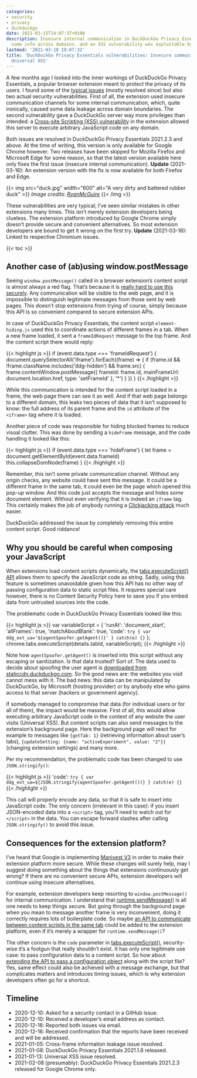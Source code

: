 ```yaml
---
categories:
- security
- privacy
- duckduckgo
date: 2021-03-15T14:07:37+0100
description: Insecure internal communication in DuckDuckGo Privacy Essentials leaked
  some info across domains, and an XSS vulnerability was exploitable by its server.
lastmod: '2021-03-18 19:07:32'
title: 'DuckDuckGo Privacy Essentials vulnerabilities: Insecure communication and
  Universal XSS'
---
```


A few months ago I looked into the inner workings of DuckDuckGo Privacy Essentials, a popular browser extension meant to protect the privacy of its users. I found some of the [typical issues](/2020/12/10/how-anti-fingerprinting-extensions-tend-to-make-fingerprinting-easier/) (mostly resolved since) but also two actual security vulnerabilities. First of all, the extension used insecure communication channels for some internal communication, which, quite ironically, caused some data leakage across domain boundaries. The second vulnerability gave a DuckDuckGo server way more privileges than intended: a [Cross-site Scripting (XSS) vulnerability](https://en.wikipedia.org/wiki/Cross-site_scripting) in the extension allowed this server to execute arbitrary JavaScript code on any domain.

Both issues are resolved in DuckDuckGo Privacy Essentials 2021.2.3 and above. At the time of writing, this version is only available for Google Chrome however. Two releases have been skipped for Mozilla Firefox and Microsoft Edge for some reason, so that the latest version available here only fixes the first issue (insecure internal communication). **Update** (2021-03-16): An extension version with the fix is now available for both Firefox and Edge.

{{< img src="duck.jpg" width="600" alt="A very dirty and battered rubber duck" >}}
<em>
  Image credits:
  <a href="https://pixabay.com/photos/rubber-duck-toy-yellow-duckling-594356/" rel="nofollow">RyanMcGuire</a>
</em>
{{< /img >}}

These vulnerabilities are very typical, I’ve seen similar mistakes in other extensions many times. This isn’t merely extension developers being clueless. The extension platform introduced by Google Chrome simply doesn’t provide secure and convenient alternatives. So most extension developers are bound to get it wrong on the first try. **Update** (2021-03-16): Linked to respective Chromium issues.

{{< toc >}}

## Another case of (ab)using window.postMessage

Seeing `window.postMessage()` called in a browser extension’s content script is almost always a red flag. That’s because it is [really hard to use this securely](https://developer.mozilla.org/en-US/docs/Web/API/Window/postMessage#using_window.postmessage_in_extensions_non-standard_inline). Any communication will be visible to the web page, and it is impossible to distinguish legitimate messages from those sent by web pages. This doesn’t stop extensions from trying of course, simply because this API is so convenient compared to secure extension APIs.

In case of DuckDuckGo Privacy Essentials, the content script `element-hiding.js` used this to coordinate actions of different frames in a tab. When a new frame loaded, it sent a `frameIdRequest` message to the top frame. And the content script there would reply:

{{< highlight js >}}
if (event.data.type === 'frameIdRequest') {
  document.querySelectorAll('iframe').forEach((frame) => {
    if (frame.id && !frame.className.includes('ddg-hidden') && frame.src) {
      frame.contentWindow.postMessage({
        frameId: frame.id,
        mainFrameUrl: document.location.href,
        type: 'setFrameId'
      }, '*')
    }
  })
}
{{< /highlight >}}

While this communication is intended for the content script loaded in a frame, the web page there can see it as well. And if that web page belongs to a different domain, this leaks two pieces of data that it isn’t supposed to know: the full address of its parent frame and the `id` attribute of the `<iframe>` tag where it is loaded.

Another piece of code was responsible for hiding blocked frames to reduce visual clutter. This was done by sending a `hideFrame` message, and the code handling it looked like this:

{{< highlight js >}}
if (event.data.type === 'hideFrame') {
  let frame = document.getElementById(event.data.frameId)
  this.collapseDomNode(frame)
}
{{< /highlight >}}

Remember, this isn’t some private communication channel. Without any origin checks, any website could have sent this message. It could be a different frame in the same tab, it could even be the page which opened this pop-up window. And this code just accepts the message and hides some document element. Without even verifying that it is indeed an `iframe` tag. This certainly makes the job of anybody running a [Clickjacking attack](https://en.wikipedia.org/wiki/Clickjacking) much easier.

DuckDuckGo addressed the issue by completely removing this entire content script. Good riddance!

## Why you should be careful when composing your JavaScript

When extensions load content scripts dynamically, the [tabs.executeScript() API](https://developer.mozilla.org/en-US/docs/Mozilla/Add-ons/WebExtensions/API/tabs/executeScript) allows them to specify the JavaScript code as string. Sadly, using this feature is sometimes unavoidable given how this API has no other way of passing configuration data to static script files. It requires special care however, there is no Content Security Policy here to save you if you embed data from untrusted sources into the code.

The problematic code in DuckDuckGo Privacy Essentials looked like this:

{{< highlight js >}}
var variableScript = {
  'runAt': 'document_start',
  'allFrames': true,
  'matchAboutBlank': true,
  'code': `
    try {
      var ddg_ext_ua='${agentSpoofer.getAgent()}'
    } catch(e) {}
  `
};
chrome.tabs.executeScript(details.tabId, variableScript);
{{< /highlight >}}

Note how `agentSpoofer.getAgent()` is inserted into this script without any escaping or sanitization. Is that data trusted? Sort of. The data used to decide about spoofing the user agent is [downloaded from staticcdn.duckduckgo.com](https://staticcdn.duckduckgo.com/useragents/random_useragent.json). So the good news are: the websites you visit cannot mess with it. The bad news: this data can be manipulated by DuckDuckGo, by Microsoft (hosting provider) or by anybody else who gains access to that server (hackers or government agency).

If somebody managed to compromise that data (for individual users or for all of them), the impact would be massive. First of all, this would allow executing arbitrary JavaScript code in the context of any website the user visits (Universal XSS). But content scripts can also send messages to the extension’s background page. Here the background page will react for example to messages like `{getTab: 1}` (retrieving information about user’s tabs), `{updateSetting: {name: "activeExperiment", value: "2"}}` (changing extension settings) and many more.

Per my recommendation, the problematic code has been changed to use `JSON.stringify()`:

{{< highlight js >}}
  'code': `
    try {
      var ddg_ext_ua=${JSON.stringify(agentSpoofer.getAgent())}
    } catch(e) {}
  `
{{< /highlight >}}

This call will properly encode any data, so that it is safe to insert into JavaScript code. The only concern (irrelevant in this case): if you insert JSON-encoded data into a `<script>` tag, you’ll need to watch out for `</script>` in the data. You can escape forward slashes after calling `JSON.stringify()` to avoid this issue.

## Consequences for the extension platform?

I’ve heard that Google is implementing [Manivest V3](https://developer.chrome.com/docs/extensions/mv3/intro/mv3-overview/) in order to make their extension platform more secure. While these changes will surely help, may I suggest doing something about the things that extensions continuously get wrong? If there are no convenient secure APIs, extension developers will continue using insecure alternatives.

For example, extension developers keep resorting to `window.postMessage()` for internal communication. I understand that [runtime.sendMessage()](https://developer.mozilla.org/en-US/docs/Mozilla/Add-ons/WebExtensions/API/runtime/sendMessage) is all one needs to keep things secure. But going through the background page when you mean to message another frame is very inconvenient, doing it correctly requires lots of boilerplate code. So maybe [an API to communicate between content scripts in the same tab](https://bugs.chromium.org/p/chromium/issues/detail?id=1188556) could be added to the extension platform, even if it’s merely a wrapper for `runtime.sendMessage()`?

The other concern is the `code` parameter in [tabs.executeScript()](https://developer.mozilla.org/en-US/docs/Mozilla/Add-ons/WebExtensions/API/tabs/executeScript), security-wise it’s a footgun that really shouldn’t exist. It has only one legitimate use case: to pass configuration data to a content script. So how about [extending the API to pass a configuration object](https://bugs.chromium.org/p/chromium/issues/detail?id=330111) along with the script file? Yes, same effect could also be achieved with a message exchange, but that complicates matters and introduces timing issues, which is why extension developers often go for a shortcut.

## Timeline

* 2020-12-10: Asked for a security contact in a GitHub issue.
* 2020-12-10: Received a developer’s email address as contact.
* 2020-12-16: Reported both issues via email.
* 2020-12-16: Received confirmation that the reports have been received and will be addressed.
* 2021-01-05: Cross-frame information leakage issue resolved.
* 2021-01-08: DuckDuckGo Privacy Essentials 2021.1.8 released.
* 2021-01-13: Universal XSS issue resolved.
* 2021-02-08 (presumably): DuckDuckGo Privacy Essentials 2021.2.3 released for Google Chrome only.